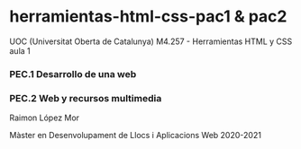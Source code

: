 # herramientas-html-css-pac1 & pac2

UOC (Universitat Oberta de Catalunya)
M4.257 - Herramientas HTML y CSS aula 1
<br /> 
<h3>PEC.1 Desarrollo de una web</h3>
<h3>PEC.2 Web y recursos multimedia</h3>


Raimon López Mor


Màster en Desenvolupament de Llocs i Aplicacions Web
2020-2021
